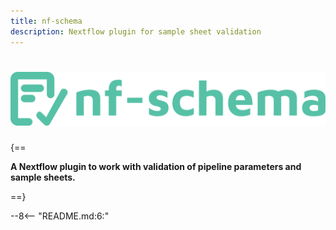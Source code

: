 ```yaml
---
title: nf-schema
description: Nextflow plugin for sample sheet validation
---
```


# ![nf-schema](images/nf-schema.png)

{==

**A Nextflow plugin to work with validation of pipeline parameters and sample sheets.**

==}

--8<-- "README.md:6:"
